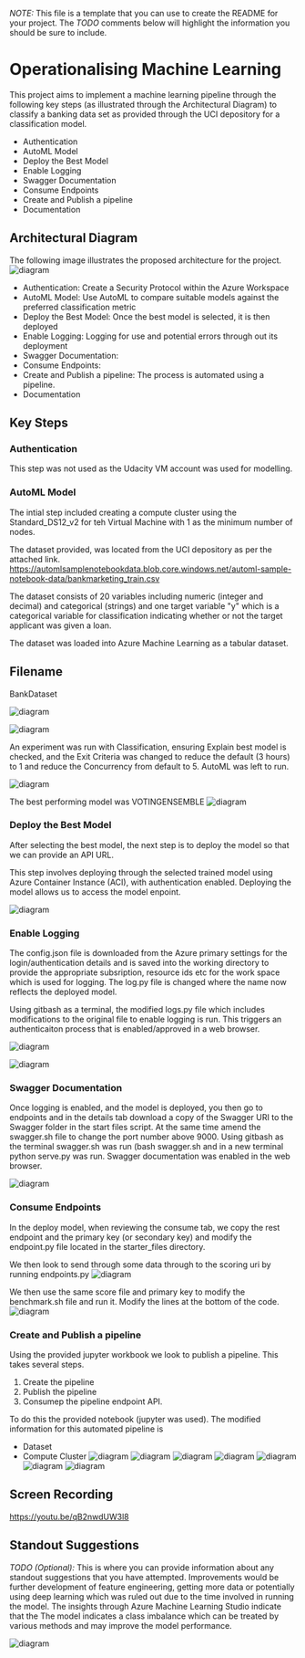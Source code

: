 *NOTE:* This file is a template that you can use to create the README for your project. The *TODO* comments below will highlight the information you should be sure to include.


# Operationalising Machine Learning

This project aims to implement a machine learning pipeline through the following key steps (as illustrated through the Architectural Diagram) to classify a banking data set as provided through the UCI depository for a classification model.
* Authentication
* AutoML Model
* Deploy the Best Model
* Enable Logging
* Swagger Documentation
* Consume Endpoints
* Create and Publish a pipeline
* Documentation

## Architectural Diagram
The following image illustrates the proposed architecture for the project.
![diagram](images/00-Architecture.png)


* Authentication: Create a Security Protocol within the Azure Workspace
* AutoML Model: Use AutoML to compare suitable models against the preferred classification metric
* Deploy the Best Model: Once the best model is selected, it is then deployed
* Enable Logging: Logging for use and potential errors through out its deployment
* Swagger Documentation: 
* Consume Endpoints: 
* Create and Publish a pipeline: The process is automated using a pipeline.
* Documentation

## Key Steps
### Authentication
This step was not used as the Udacity VM account was used for modelling.

### AutoML Model
The intial step included creating a compute cluster using the Standard_DS12_v2 for teh Virtual Machine with 1 as the minimum number of nodes.

The dataset provided, was located from the UCI depository as per the attached link.
https://automlsamplenotebookdata.blob.core.windows.net/automl-sample-notebook-data/bankmarketing_train.csv

The dataset consists of 20 variables including numeric (integer and decimal) and categorical (strings) and one target variable "y" which is a categorical variable for classification indicating whether or not the target applicant was given a loan.

The dataset was loaded into Azure Machine Learning as a tabular dataset.

## Filename 
BankDataset

![diagram](images/01-Dataset.png)

![diagram](images/02-Dataset.png)


An experiment was run with Classification, ensuring Explain best model is checked, and the Exit Criteria was changed to reduce the default (3 hours) to 1 and reduce the Concurrency from default to 5.  AutoML was left to run.

![diagram](images/03-CompletedExperiment.png)



The best performing model was VOTINGENSEMBLE
![diagram](images/04b-AutoMLEnsembleModel.png)


### Deploy the Best Model
After selecting the best model, the next step is to deploy the model so that we can provide an API URL.

This step involves deploying through the selected trained model using Azure Container Instance (ACI), with authentication enabled.  Deploying the model allows us to access the model enpoint.

![diagram](images/04b-AutoMLEnsembleModel.png)

### Enable Logging
The config.json file is downloaded from the Azure primary settings for the login/authentication details and is saved into the working directory to provide the appropriate subsription, resource ids etc for the work space which is used for logging.  The log.py file is changed where the name now reflects the deployed model.

Using gitbash as a terminal, the modified logs.py file which includes modifications to the original file to enable logging is run.  This triggers an authenticaiton process that is enabled/approved in a web browser.

![diagram](images/05-logs.png)

![diagram](images/06-ApplicationInsightsEnabled.png)

### Swagger Documentation
Once logging is enabled, and the model is deployed, you then go to endpoints and in the details tab download a copy of the Swagger URI to the Swagger folder in the start files script.  At the same time amend the swagger.sh file to change the port number above 9000.  Using gitbash as the terminal swagger.sh was run (bash swagger.sh and in a new terminal python serve.py was run.  Swagger documentation was enabled in the web browser.

![diagram](images/07-SwaggerDoc.png)

### Consume Endpoints
In the deploy model, when reviewing the consume tab, we copy the rest endpoint and the primary key (or secondary key) and modify the endpoint.py file located in the starter_files directory.

We then look to send through some data through to the scoring uri by running endpoints.py
![diagram](images/09-Endpointpy1.png)

We then use the same score file and primary key to modify the benchmark.sh file and run it.  Modify the lines at the bottom of the code.
![diagram](images/08-Benchmark.png)


### Create and Publish a pipeline
Using the provided jupyter workbook we look to publish a pipeline.  This takes several steps.
1. Create the pipeline
2. Publish the pipeline
3. Consumep the pipeline endpoint API.

To do this the provided notebook (jupyter was used).
The modified information for this automated pipeline is

* Dataset
* Compute Cluster
![diagram](images/10-Pipeline01.png)
![diagram](images/10-Pipeline02.png)
![diagram](images/10-Pipeline03.png)
![diagram](images/10-Pipeline04.png)
![diagram](images/10-Pipeline05.png)
![diagram](images/10-Pipelines06.png)
![diagram](images/16-RestEndpoint.png)

## Screen Recording
https://youtu.be/qB2nwdUW3l8

## Standout Suggestions
*TODO (Optional):* This is where you can provide information about any standout suggestions that you have attempted.
Improvements would be further development of feature engineering, getting more data or potentially using deep learning which was ruled out due to the time involved in running the model.  The insights through Azure Machine Learning Studio indicate that the The model indicates a class imbalance which can be treated by various methods and may improve the model performance.

![diagram](images/17-classbalance.png)

